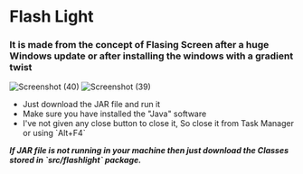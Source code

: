 <h1> Flash Light </h1>
<h3>It is made from the concept of Flasing Screen after a huge Windows update or after installing the windows with a gradient twist</h3>

![Screenshot (40)](https://user-images.githubusercontent.com/33371346/122815134-afe6f700-d2f2-11eb-8e96-466c8d865069.jpg)
![Screenshot (39)](https://user-images.githubusercontent.com/33371346/122815141-b1b0ba80-d2f2-11eb-83d8-b0c206e9eddf.jpg)

<ul><li>Just download the JAR file and run it</li>
    <li>Make sure you have installed the "Java" software</li>
    <li>I've not given any close button to close it, So close it from Task Manager or using `Alt+F4`</li>
</ul>
<b><i>If JAR file is not running in your machine then just download the Classes stored in `src/flashlight` package.
  
